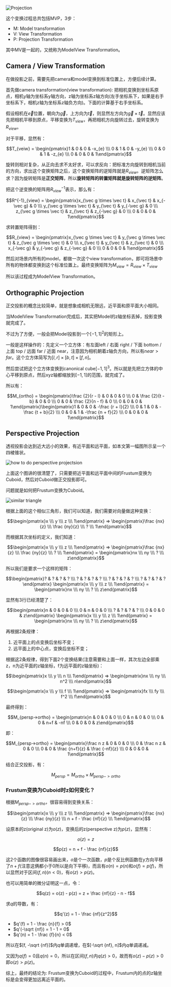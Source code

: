 ![Projection](../Images/Orthographic_Perspective_Projection.png)

这个变换过程总共包括MVP，3步：

- M: Model transformation
- V: View Transformation
- P: Projection Transformation

其中MV是一起的，又统称为ModelView Transformation。

## Camera / View Transformation

在做投影之前，需要先把camera和model变换到标准位置上，方便后续计算。

首先做camera transformation(view transformation): 把相机变换到坐标系原点，相机y轴为坐标系y轴方向，z轴为坐标系z轴方向(左手坐标系下，如果是右手坐标系下，相机z轴为坐标系z轴负方向)。下面的计算基于右手坐标系。

假设相机在$\vec {e}$位置，朝向为$\vec {g}$，上方向为$\vec {t}$，则显然左方向为$\vec g \times \vec t$。显然应该先把相机平移到原点，平移变换为$T_{view}$，再把相机方向旋转过去，旋转变换为$R_{view}$。

对于平移，显然有：

$$T_{veiw} = \begin{pmatrix}1 & 0 & 0 & -x_{e} \\\ 0 & 1 & 0 & -y_{e} \\\ 0 & 0 & 1 & -z_{e} \\\ 0 & 0 & 0 & 1\end{pmatrix}$$

旋转则相对复杂，从正向去求不太好求，可以求反向：把标准方向旋转到相机当前的方向，求出这个变换矩阵之后，这个变换矩阵的逆矩阵就是$R_{view}$。逆矩阵怎么求？因为旋转矩阵是**正交矩阵**，所以**旋转矩阵的转置矩阵就是旋转矩阵的逆矩阵**。

把这个逆变换的矩阵用$R^{-1}_{view}$表示，那么有：

$$R^{-1}_{view} = \begin{pmatrix}x_{\vec g \times \vec t} & x_{\vec t} & x_{-\vec g} & 0 \\\ y_{\vec g \times \vec t} & y_{\vec t} & y_{-\vec g} & 0 \\\ z_{\vec g \times \vec t} & z_{\vec t} & z_{-\vec g} & 0 \\\ 0 & 0 & 0 & 1\end{pmatrix}$$

求转置矩阵得到：

$$R_{view} = \begin{pmatrix}x_{\vec g \times \vec t} & y_{\vec g \times \vec t} & z_{\vec g \times \vec t} & 0 \\\ x_{\vec t} & y_{\vec t} & z_{\vec t} & 0 \\\ x_{-\vec g} & y_{-\vec g} & z_{-\vec g} & 0 \\\ 0 & 0 & 0 & 1\end{pmatrix}$$

然后对场景内所有的model，都做一次这个view transformation，即可将场景中所有的物体都变换到这个标准位置上。最终变换矩阵为$M_{view} = R_{view} \times T_{view}$

所以该过程成为ModelView Transformation。

## Orthographic Projection

正交投影的概念比较简单，就是想象成相机无限远，近平面和原平面大小相同。

当ModelView Transformation完成后，其实把Model的z轴坐标丢掉，投影变换就完成了。

不过为了方便，一般会把Model投影到一个$[-1, 1]^2$的矩形上。

一般是这样操作的：先定义一个立方体：有左面left / 右面 right / 下面 bottom / 上面 top / 远面 far / 近面 near，注意因为相机朝着z轴负方向，所以有$near > far$。这个立方体简写为$[l, r] \times [b, t] \times [f, n]$。

然后尝试把这个立方体变换到canonical cube$[-1, 1]^3$。所以就是先把立方体的中心平移到原点，然后xyz轴都缩放到$[-1, 1]$的范围，就完成了。

所以有：

$$M_{ortho} = \begin{pmatrix}\frac {2}{r - l} & 0 & 0 & 0 \\\ 0 & \frac {2}{t - b} & 0 & 0 \\\ 0 & 0 & \frac {2}{n - f} & 0 \\\ 0 & 0 & 0 & 1\end{pmatrix}\begin{pmatrix}1 & 0 & 0 & -\frac {r + l}{2} \\\ 0 & 1 & 0 & -\frac {t + b}{2} \\\ 0 & 0 & 1 & -\frac {n + f}{2} \\\ 0 & 0 & 0 & 1\end{pmatrix}$$

## Perspective Projection

透视投影会达到近大远小的效果，有近平面和远平面，如本文第一幅图所示呈一个四棱锥状。

![how to do perspective projectsion](../Images/How_to_do_perspective_projection.png)

上面这个图讲的很清楚了，只需要把近平面和远平面中间的Frustum变换为Cuboid，然后对Cuboid做正交投影即可。

问题就是如何把Frustum变换为Cuboid。

![similar triangle](../Images/Perspective_projection_similar_triangle.png)

根据上面的这个相似三角形，我们可以知道，我们需要对向量做这种变换：

$$\begin{pmatrix}x \\\ y \\\ z \\\ 1\end{pmatrix} => \begin{pmatrix}\frac {nx}{z} \\\ \frac {ny}{z} \\\ ? \\\ 1\end{pmatrix}$$

而根据其次坐标的定义，我们知道：

$$\begin{pmatrix}x \\\ y \\\ z \\\ 1\end{pmatrix} => \begin{pmatrix}\frac {nx}{z} \\\ \frac {ny}{z} \\\ ? \\\ 1\end{pmatrix} = \begin{pmatrix}nx \\\ ny \\\ ? \\\ z\end{pmatrix}$$

所以我们是要求一个这样的矩阵：


$$\begin{pmatrix}? & ? & ? & ? \\\ ? & ? & ? & ? \\\ ? & ? & ? & ? \\\ ? & ? & ? & ?\end{pmatrix} \begin{pmatrix}x \\\ y \\\ z \\\ 1\end{pmatrix} = \begin{pmatrix}nx \\\ ny \\\ ? \\\ z\end{pmatrix}$$

显然有3行已经清楚了：

$$\begin{pmatrix}n & 0 & 0 & 0 \\\ 0 & n & 0 & 0 \\\ ? & ? & ? & ? \\\ 0 & 0 & 0 & z\end{pmatrix} \begin{pmatrix}x \\\ y \\\ z \\\ 1\end{pmatrix} = \begin{pmatrix}nx \\\ ny \\\ ? \\\ z\end{pmatrix}$$

再根据2条规律：

1. 近平面上的点变换后坐标不变；
2. 远平面上的中心点，变换后坐标不变；

根据这2条规律，得到下面2个变换结果(注意需要和上面一样，其次左边全部乘z，n为近平面的z轴坐标，f为远平面的z轴坐标)：

$$\begin{pmatrix}x \\\ y \\\ n \\\ 1\end{pmatrix} => \begin{pmatrix}nx \\\ ny \\\ n^2 \\\ n\end{pmatrix}$$

$$\begin{pmatrix}x \\\ y \\\ f \\\ 1\end{pmatrix} => \begin{pmatrix}fx \\\ fy \\\ f^2 \\\ f\end{pmatrix}$$

最终得到：

$$M_{persp->ortho} = \begin{pmatrix}n & 0 & 0 & 0 \\\ 0 & n & 0 & 0 \\\ 0 & 0 & n+f & -nf \\\ 0 & 0 & 0 & z\end{pmatrix}$$

即：

$$M_{persp->ortho} = \begin{pmatrix}\frac n z & 0 & 0 & 0 \\\ 0 & \frac n z & 0 & 0 \\\ 0 & 0 & \frac {n+f}{z} & \frac {-nf}{z} \\\ 0 & 0 & 0 & 1\end{pmatrix}$$

结合正交投影，有：

$$M_{persp} = M_{ortho} \times M_{persp->ortho}$$

### Frustum变换为Cuboid时z如何变化？

根据$M_{persp->ortho}$，很容易得到变换关系：

$$\begin{pmatrix}x \\\ y \\\ z \\\ 1\end{pmatrix} => \begin{pmatrix}\frac {nx}{z} \\\ \frac {ny}{z} \\\ n + f - \frac {nf}{z} \\\ 1\end{pmatrix}$$

设原本的z(original z)为$o(z)$，变换后的z(perspective z)为$p(z)$，显然有：

$$o(z) = z$$

$$p(z) = n + f - \frac {nf}{z}$$

这2个函数的图像很容易画出来，$o$是个一次函数，$p$是个反比例函数在y方向平移了$n + f$(注意这俩都小于0所以是向下平移)，而且有$o(n) = p(n)$和$o(f) = p(f)$，所以显然对于区间$(f, n)$($n < 0$)，有$o(z) > p(z)$。

也可以用简单的微分证明这一点，令：

$$q(z) = o(z) - p(z) = z + \frac {nf}{z} - n - f$$

求$q$的导数，有：

$$q'(z) = 1 - \frac {nf}{z^2}$$

- $q'(f) = 1 - \frac {n}{f} > 0$
- $q'(-\sqrt {nf}) = 1 - 1 = 0$
- $q'(n) = 1 - \frac {f}{n} < 0$

所以在$[f, -\sqrt {nf}]$内$q$单调递增，在$[-\sqrt {nf}, n]$内$q$单调递减。

又因为$q(f) = 0$且$q(n) = 0$，所以在区间$(f, n)$内$q(z) > 0$，故而有$o(z) - p(z) > 0$即$o(z) > p(z)$。

综上，最终的结论为: Frustum变换为Cuboid的过程中，Frustum内的点的z轴坐标是会变得更加远离近平面的。
